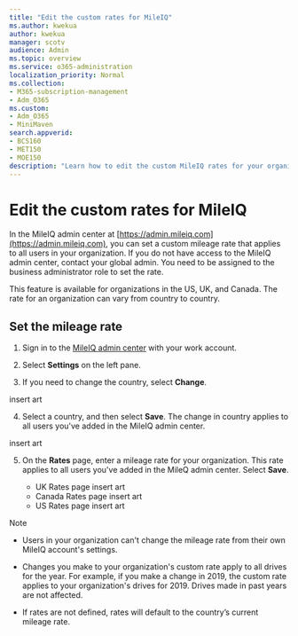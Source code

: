 ```yaml
---
title: "Edit the custom rates for MileIQ"
ms.author: kwekua
author: kwekua
manager: scotv
audience: Admin
ms.topic: overview
ms.service: o365-administration
localization_priority: Normal
ms.collection: 
- M365-subscription-management 
- Adm_O365
ms.custom:
- Adm_O365
- MiniMaven
search.appverid:
- BCS160
- MET150
- MOE150
description: "Learn how to edit the custom MileIQ rates for your organization."
---
```


# Edit the custom rates for MileIQ

In the MileIQ admin center at [https://admin.mileiq.com](https://admin.mileiq.com), you can set a custom mileage rate that applies to all users in your organization. If you do not have access to the MileIQ admin center, contact your global admin. You need to be assigned to the business administrator role to set the rate.

This feature is available for organizations in the US, UK, and Canada. The rate for an organization can vary from country to country.

## Set the mileage rate

1. Sign in to the [MileIQ admin center](https://admin.mileiq.com/login) with your work account. 

2. Select **Settings** on the left pane.

3. If you need to change the country, select **Change**.

insert art

4. Select a country, and then select **Save**. The change in country applies to all users you've added in the MileIQ admin center.

insert art

5. On the **Rates** page, enter a mileage rate for your organization. This rate applies to all users you've added in the MileQ admin center. Select **Save**.

    - UK Rates page
insert art
    - Canada Rates page
insert art
    - US Rates page
insert art

> [!NOTE]
>
> - Users in your organization can't change the mileage rate from their own MileIQ account's settings.
>
> - Changes you make to your organization's custom rate apply to all drives for the year. For example, if you make a change in 2019, the custom rate applies to your organization's drives for 2019. Drives made in past years are not affected.
>
> - If rates are not defined, rates will default to the country’s current mileage rate.
